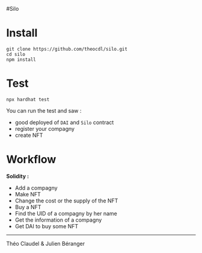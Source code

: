 #Silo



Install
===================

```
git clone https://github.com/theocdl/silo.git
cd silo
npm install
```

Test
======================

```
npx hardhat test
```

You can run the test and saw :
- good deployed of ``DAI`` and ``Silo`` contract
- register your compagny
- create NFT

Workflow
=======================

**__Solidity :__**
- Add a compagny 
- Make NFT
- Change the cost or the supply of the NFT
- Buy a NFT
- Find the UID of a compagny by her name
- Get the information of a compagny
- Get DAI to buy some NFT

---------------------------------
Théo Claudel & Julien Béranger
